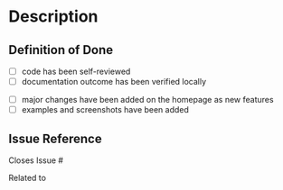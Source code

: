 # Description
<!-- please describe, which changes have been made to the documentation -->

## Definition of Done
<!-- please cross out aspects below (~xyz~), that do not apply or are not relevant and justify the reason behind it -->
- [ ] code has been self-reviewed
- [ ] documentation outcome has been verified locally
<!-- please remove any aspects below, that do not apply or are not relevant -->
- [ ] major changes have been added on the homepage as new features
- [ ] examples and screenshots have been added

## Issue Reference
<!-- if there is a corresponding issue -->
Closes Issue #

<!-- if there is no corresponding issue -->
Related to [<!-- pr title -->](<!-- pr link from development repo -->)
